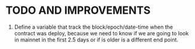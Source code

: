 # TODO AND IMPROVEMENTS

1.  Define a variable that track the block/epoch/date-time when the contract was deploy, because we need to know if we are going to look in mainnet in the first 2.5 days or if is older is a different end point.

